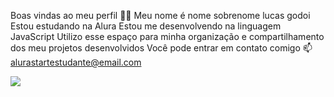 Boas vindas ao meu perfil 💙💙
Meu nome é nome sobrenome
lucas godoi 
Estou estudando na Alura
Estou me desenvolvendo na linguagem JavaScript
Utilizo esse espaço para minha organização e compartilhamento dos meu projetos desenvolvidos
Você pode entrar em contato comigo 📫
alurastartestudante@email.com

![](link)
